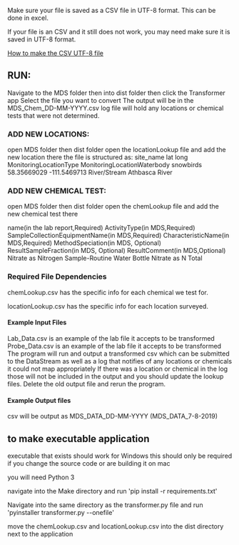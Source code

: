 
Make sure your file is saved as a CSV file in UTF-8 format. This can be done in excel.

If your file is an CSV and it still does not work, you may need make sure it is saved in UTF-8 format.

[How to make the CSV UTF-8 file](https://help.evertrue.com/article/347-creating-a-utf-8-encoded-csv-file)

## RUN:
Navigate to the MDS folder then into dist folder then click the Transformer app
Select the file you want to convert
The output will be in the MDS_Chem_DD-MM-YYYY.csv
log file will hold any locations or chemical tests that were not determined.

### ADD NEW LOCATIONS:
open MDS folder then dist folder open the locationLookup file and add the new location there
the file is structured as:
site_name	lat		long		MonitoringLocationType	MonitoringLocationWaterbody
snowbirds	58.35669029	-111.5469713	River/Stream		Athbasca River

### ADD NEW CHEMICAL TEST:
open MDS folder then dist folder open the chemLookup file and add the new chemical test there

name(in the lab report,Required) ActivityType(in MDS,Required)	SampleCollectionEquipmentName(in MDS,Required)	CharacteristicName(in MDS,Required)	MethodSpeciation(in MDS, Optional)	ResultSampleFraction(in MDS, Optional)	ResultComment(in MDS,Optional)
Nitrate as Nitrogen		 Sample-Routine			Water Bottle					Nitrate					as N					Total

### Required File Dependencies
chemLookup.csv has the specific info for each chemical we test for.

locationLookup.csv has the specific info for each location surveyed.

#### Example Input Files
Lab_Data.csv is an example of the lab file it accepts to be transformed
Probe_Data.csv is an example of the lab file it accepts to be transformed
The program will run and output a transformed csv which can be submitted to the DataStream as well as a log that notifies of any locations or chemicals it could not map appropriately 
If there was a location or chemical in the log those will not be included in the output and you should update the lookup files. Delete the old output file and rerun the program.

#### Example Output files
csv will be output as MDS_DATA_DD-MM-YYYY (MDS_DATA_7-8-2019)

## to make executable application
executable that exists should work for Windows this should only be required if you change the source code or are building it on mac

you will need Python 3

navigate into the Make directory and run
'pip install -r requirements.txt'

Navigate into the same directory as the transformer.py file and run
'pyinstaller transformer.py --onefile'

move the chemLookup.csv and locationLookup.csv into the dist directory next to the application
